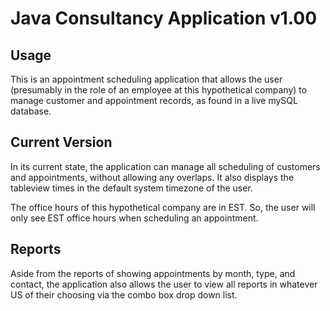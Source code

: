 # Java Consultancy Application v1.00 #

## Usage ##

This is an appointment scheduling application that allows the user (presumably in the role of an employee at this hypothetical company) to manage customer and appointment records, as found in a live mySQL database.

## Current Version ##

In its current state, the application can manage all scheduling of customers and appointments, without allowing any overlaps. It also displays the tableview times in the default system timezone of the user.

The office hours of this hypothetical company are in EST. So, the user will only see EST office hours when scheduling an appointment. 

## Reports ##

Aside from the reports of showing appointments by month, type, and contact, the application also allows the user to view all reports in whatever US of their choosing via the combo box drop down list.


